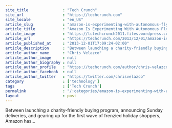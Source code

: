 ```yaml
---
site_title               : "Tech Crunch"
site_url                 : "https://techcrunch.com"
site_locale              : "en_US"
article_slug             : "amazon-is-experimenting-with-autonomous-flying-delivery-drones"
article_title            : "Amazon Is Experimenting With Autonomous Flying Delivery Drones"
article_image            : "https://tctechcrunch2011.files.wordpress.com/2013/12/amazon-primeair.png?w=758&h=378&crop=1"
article_url              : "https://techcrunch.com/2013/12/01/amazon-is-experimenting-with-autonomous-flying-delivery-drones/"
article_published_at     : "2013-12-01T17:09:24-02:00"
article_description      : "Between launching a charity-friendly buying program, announcing Sunday deliveries, and gearing up for the first wave of frenzied holiday shoppers, Amazon has..."
article_author_name      : "Chris Velazco"
article_author_image     : null
article_author_biography : null
article_author_profile   : "https://techcrunch.com/author/chris-velazco/"
article_author_facebook  : null
article_author_twitter   : "https://twitter.com/chrisvelazco"
category                 : ['technology']
tags                     : ['Tech Crunch']
permalink                : "/:categories/amazon-is-experimenting-with-autonomous-flying-delivery-drones/"
layout                   : post
---
```


Between launching a charity-friendly buying program, announcing Sunday deliveries, and gearing up for the first wave of frenzied holiday shoppers, Amazon has...
